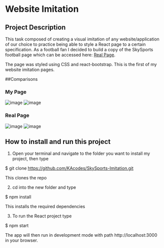 # Website Imitation

## Project Description

This task composed of creating a visual imitation of any website/application of our choice to practice being able to style a React page to a certain specification. As a football fan I decided to build a copy of the SkySports football page which can be accessed here:
<a href="https://www.skysports.com/football" target="_blank">Real Page</a>.

The page was styled using CSS and react-bootstrap. This is the first of my website imitation pages.

##Comparisons

### My Page
![image](https://user-images.githubusercontent.com/61561703/221356960-e92a1bf2-cc52-4812-bfa6-e10f9dcb4ee1.png)
![image](https://user-images.githubusercontent.com/61561703/221356982-9fdfb0d5-219e-4218-98ed-a173fdec18a4.png)

### Real Page
![image](https://user-images.githubusercontent.com/61561703/221356890-7b34638b-6444-42de-a003-1be360f4d1ec.png)
![image](https://user-images.githubusercontent.com/61561703/221356939-932a0fbf-eb69-4605-b6a7-803047f356ef.png)


## How to install and run this project

1) Open your terminal and navigate to the folder you want to install my project, then type

  $ git clone https://github.com/KAcodes/SkySports-Imitation.git

  This clones the repo

2) cd into the new folder and type

  $ npm install 

  This installs the required dependencies

3) To run the React project type 

  $ npm start

  The app will then run in development mode with path http://localhost:3000 in your browser.

